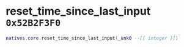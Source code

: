 # reset_time_since_last_input `0x52B2F3F0`

```lua
natives.core.reset_time_since_last_input(_unk0 --[[ integer ]])
```